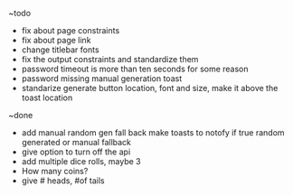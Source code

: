 ~todo
- fix about page constraints
- fix about page link
- change titlebar fonts
- fix the output constraints and standardize them
- password timeout is more than ten seconds for some reason
- password missing manual generation toast
- standarize generate button location, font and size, make it above the toast location

~done
- add manual random gen fall back make toasts to notofy if true random generated or manual fallback
- give option to turn off the api
- add multiple dice rolls, maybe 3
- How many coins?
- give # heads, #of tails
